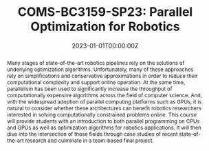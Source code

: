 ---
type: "courses"
title: "COMS-BC3159-SP23: Parallel Optimization for Robotics"
position: "Instructor of Record"
semesters: "Spring 2023"
dayTime: "MW 1:10-2:25pm"
room: "DIA LL103"
credits: "3 Credits"
# Code used for list order
semesterCode: "23.1"
date: "2023-01-01T00:00:00Z"
subtype: "semester" # semester, MOOC, workshop, other

# Course Overiew Abstract.
abstract: "Many stages of state-of-the-art robotics pipelines rely on the solutions of underlying optimization algorithms. Unfortunately, many of these approaches rely on simplifications and conservative approximations in order to reduce their computational complexity and support online operation. At the same time, parallelism has been used to significantly increase the throughput of computationally expensive algorithms across the field of computer science. And, with the widespread adoption of parallel computing platforms such as GPUs, it is natural to consider whether these architectures can benefit robotics researchers interested in solving computationally constrained problems online. This course will provide students with an introduction to both parallel programming on CPUs and GPUs as well as optimization algorithms for robotics applications. It will then dive into the intersection of those fields through case studies of recent state-of-the-art research and culminate in a team-based final project."

# Summary. An optional shortened abstract.
summary: "Many stages of state-of-the-art robotics pipelines rely on the solutions of underlying optimization algorithms. Unfortunately, many of these approaches rely on simplifications and conservative approximations in order to reduce their computational complexity and support online operation. At the same time, parallelism has been used to significantly increase the throughput of computationally expensive algorithms across the field of computer science. And, with the widespread adoption of parallel computing platforms such as GPUs, it is natural to consider whether these architectures can benefit robotics researchers interested in solving computationally constrained problems online. This course will provide students with an introduction to both parallel programming on CPUs and GPUs as well as optimization algorithms for robotics applications. It will then dive into the intersection of those fields through case studies of recent state-of-the-art research and culminate in a team-based final project."

# learning outcomes for the course
learningOutcomes:
- Understand the opportunities and limitations of parallel programming on CPUs and GPUs
- Understand the opportunities and challenges of optimization algorithms for robotics
- Engage critically with recent research on parallel optimization algorithms
- Make use of the unix command line and version control software
- Collaborate with a team to develop and present an open-ended final project

# grading breakdown
# grading: 
# - 40% Midterm Exams (20% each)
# - 35% Problem Sets
# - 20% Final Project Presentation, Report, and other Milestones
# - 5% Attendance, Collaboration, and Participation

prerequisites:
- COMS W3157 Advanced Programming (or equivalents)
- COMS W3251 Computational Linear Algebra (or equivalents)
- MATH UN1201 Calculus III (or equivalents)
- Please contact the instructor if you have relevant prior experience but do not have prerequisites

enrollmentNote: Enrollment Capped at 35 Students (Instructor Managed Waiting List See Note Below)

waitingList: This class is capped at 35 students. This semester, I am handling the waitlist as an instructor-controlled waiting list. Students will be admitted based on a combination of seniority, interests in the class, and contributions to a diverse set of viewpoints and experiences in the class. Half of the available slots will be reserved for Barnard students (assuming sufficient demand). To be considered for the class, please join the waiting list **AND** fill out the form at [https://bit.ly/COMS3159-SP23-WL](https://bit.ly/COMS3159-SP23-WL), which asks a few questions about your background and your interests in the class.

officeHours: The most up-to-date schedule of office hours can be found [here](/office_hours). I will also try to respond to requests emailed to [bplancher+courses@barnard.edu](mailto:bplancher+courses@barnard.edu) within 24 hours during the weekdays and within 48 hours over the weekend.

# Roles in the course
roles: []

# Awards
awards: []

tags:
- Robotics 
- Optimization
- Parallel Programming
- Planning
- Control
- Hardware-Software Co-Design
- Computer Architecture

featured: false
outreach: false
projects: []

links:
# - name: Syllabus
#   url: 'files/TBD'

# Featured image -- named `featured.jpg/png` in this folder. 
image:
  caption: ''
  focal_point: ''
  preview_only: false

---